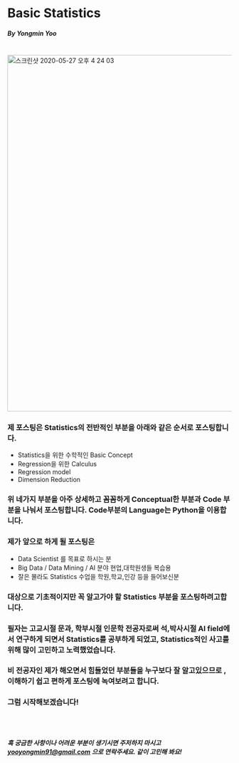 # Basic Statistics 

##### By Yongmin Yoo
</br>
<img width="800" alt="스크린샷 2020-05-27 오후 4 24 03" src="https://user-images.githubusercontent.com/59948809/82990031-82b80e80-a036-11ea-9529-80e4da84ed19.png">


### 제 포스팅은 Statistics의 전반적인 부분을 아래와 같은 순서로 포스팅합니다.
* Statistics을 위한 수학적인 Basic Concept</br>
* Regression을 위한 Calculus </br>
* Regression model </br>
* Dimension Reduction </br>
### 위 네가지 부분을 아주 상세하고 꼼꼼하게 Conceptual한 부분과 Code 부분을 나눠서 포스팅합니다. Code부분의 Language는 Python을 이용합니다.</br>
### 제가 앞으로 하게 될 포스팅은
* Data Scientist 를 목표로 하시는 분</br>
* Big Data / Data Mining / AI 분야 현업,대학원생들 복습용</br>
* 잘은 몰라도 Statistics 수업을 학원,학교,인강 등을 들어보신분 </br>
### 대상으로 기초적이지만 꼭 알고가야 할 Statistics 부분을 포스팅하려고합니다. 
### 필자는 고교시절 문과, 학부시절 인문학 전공자로써 석,박사시절 AI field에서 연구하게 되면서 Statistics를 공부하게 되었고, Statistics적인 사고를 위해 많이 고민하고 노력했었습니다. 
### 비 전공자인 제가 해오면서 힘들었던 부분들을 누구보다 잘 알고있으므로 , 이해하기 쉽고 편하게 포스팅에 녹여보려고 합니다.
### 그럼 시작해보겠습니다!
</br></br>
##### 혹 궁금한 사항이나 어려운 부분이 생기시면 주저하지 마시고 yooyongmin91@gmail.com 으로 연락주세요. 같이 고민해 봐요!

